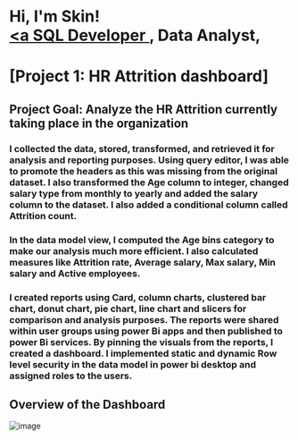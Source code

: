# <h1>Hi, I'm Skin! <br/><a href="https://github.com/sirskin01/try01"> <a SQL Developer </a>, <a> Data Analyst</a>,</h1>
# [Project 1: HR Attrition dashboard] 
## Project Goal: Analyze the HR Attrition currently taking place in the organization

### I collected the data, stored, transformed, and retrieved it for analysis and reporting purposes. Using query editor, I was able to promote the headers as this was missing from the original dataset.  I also transformed the Age column to integer, changed salary type from monthly to yearly and added the salary column to the dataset. I also added a conditional column called Attrition count.
### In the data model view, I computed the Age bins category to make our analysis much more efficient. I also calculated measures like Attrition rate, Average salary, Max salary, Min salary and Active employees.
### I created reports using Card, column charts, clustered bar chart, donut chart, pie chart, line chart and slicers for comparison and analysis purposes. The reports were shared within user groups using power Bi apps and then published to power Bi services. By pinning the visuals from the reports, I created a dashboard. I implemented static and dynamic Row level security in the data model in power bi desktop and assigned roles to the users.
## Overview of the Dashboard 
![image](https://github.com/sirskin01/try01/assets/144762826/2d3bdf81-4560-43a0-b4e8-e7c3381de747)


